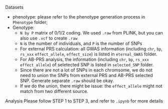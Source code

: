 Datasets
- phenotype: please refer to the phenotype generation process in `Phenotype` folder;
- Genotype:
    - `N by P` matrix of 0/1/2 coding. We used `.raw` from PLINK, but you can also use `.vcf` to create `.raw`
    - `N` is the number of individuals, and `P` is the number of SNPs
    - For external PRS calculation: all GWAS information (including `chr`, `bp`, `rs_xxx` `effect_allele`, `effect_size`) is listed in `eternal_GWAS` folder.
    - For AB-PRS analysis, the information (including `chr`, `bp`, `rs_xxx` `effect_allele`) of seletected SNP is listed in `selected_SNP` folder.
    - Since there are not a lot of SNPs in each chromsome, we do not need to union the SNPs from external PRS and AB-PRS selected SNP. Generate separate `.raw` should be okay.
    - If we do the union, there might be issue: the `effect_allele` might not match from two different source.

Analysis
Please follow STEP 1 to STEP 3, and refer to `.ipynb` for more details
